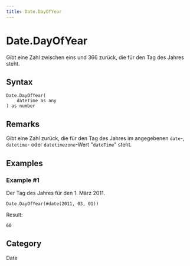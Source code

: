 ```yaml
---
title: Date.DayOfYear
---
```


# Date.DayOfYear


Gibt eine Zahl zwischen eins und 366 zurück, die für den Tag des Jahres steht.


## Syntax

```powerquery
Date.DayOfYear(
    dateTime as any
) as number
```


## Remarks

Gibt eine Zahl zurück, die für den Tag des Jahres im angegebenen <code>date</code>-, <code>datetime</code>- oder <code>datetimezone</code>-Wert "<code>dateTime</code>" steht.


## Examples

### Example #1 
Der Tag des Jahres für den 1. März 2011.
```powerquery
Date.DayOfYear(#date(2011, 03, 01))
```

Result: 
```powerquery
60
```




## Category
Date
